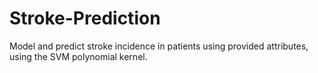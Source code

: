 # Stroke-Prediction
Model and predict stroke incidence in patients using provided attributes, using the SVM polynomial kernel.
